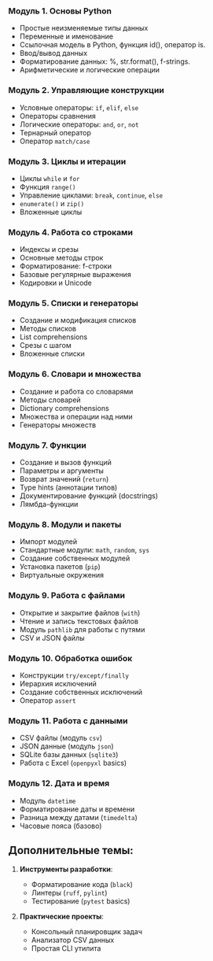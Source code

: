 


### Модуль 1. Основы Python
- Простые неизменяемые типы данных
- Переменные и именование
- Ссылочная модель в Python, функция id(), оператор is.
- Ввод/вывод данных  
- Форматирование данных: %, str.format(), f-strings.
- Арифметические и логические операции

### Модуль 2. Управляющие конструкции
- Условные операторы: `if`, `elif`, `else`
- Операторы сравнения
- Логические операторы: `and`, `or`, `not`
- Тернарный оператор
- Оператор `match/case`

### Модуль 3. Циклы и итерации
- Циклы `while` и `for`
- Функция `range()`
- Управление циклами: `break`, `continue`, `else`
- `enumerate()` и `zip()`
- Вложенные циклы

### Модуль 4. Работа со строками
- Индексы и срезы
- Основные методы строк
- Форматирование: f-строки
- Базовые регулярные выражения
- Кодировки и Unicode

### Модуль 5. Списки и генераторы
- Создание и модификация списков
- Методы списков
- List comprehensions
- Срезы с шагом
- Вложенные списки

### Модуль 6. Словари и множества
- Создание и работа со словарями
- Методы словарей
- Dictionary comprehensions
- Множества и операции над ними
- Генераторы множеств


### Модуль 7. Функции
- Создание и вызов функций
- Параметры и аргументы
- Возврат значений (`return`)
- Type hints (аннотации типов)
- Документирование функций (docstrings)
- Лямбда-функции


### Модуль 8. Модули и пакеты
- Импорт модулей
- Стандартные модули: `math`, `random`, `sys`
- Создание собственных модулей
- Установка пакетов (`pip`)
- Виртуальные окружения


### Модуль 9. Работа с файлами
- Открытие и закрытие файлов (`with`)
- Чтение и запись текстовых файлов
- Модуль `pathlib` для работы с путями
- CSV и JSON файлы



### Модуль 10. Обработка ошибок
- Конструкции `try/except/finally`
- Иерархия исключений
- Создание собственных исключений
- Оператор `assert`


### Модуль 11. Работа с данными
- CSV файлы (модуль `csv`)
- JSON данные (модуль `json`)
- SQLite базы данных (`sqlite3`)
- Работа с Excel (`openpyxl` basics)

### Модуль 12. Дата и время
- Модуль `datetime`
- Форматирование даты и времени
- Разница между датами (`timedelta`)
- Часовые пояса (базово)


## Дополнительные темы:
1. **Инструменты разработки**:
   - Форматирование кода (`black`)
   - Линтеры (`ruff`, `pylint`)
   - Тестирование (`pytest` basics)

2. **Практические проекты**:
   - Консольный планировщик задач
   - Анализатор CSV данных
   - Простая CLI утилита

